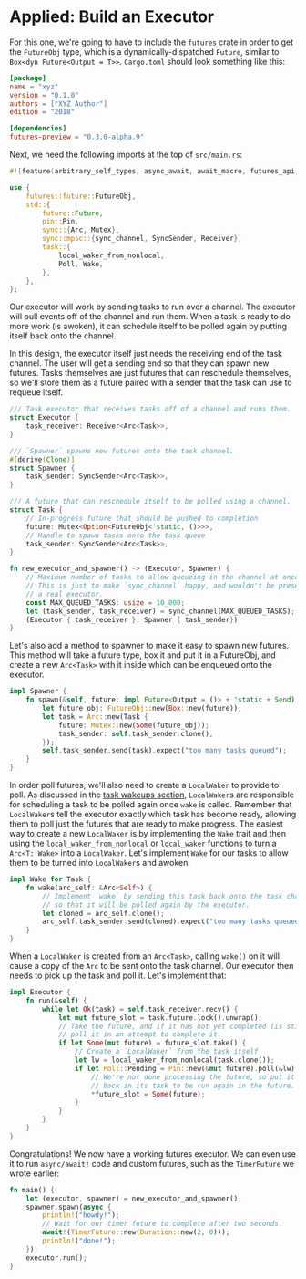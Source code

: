 # Applied: Build an Executor

For this one, we're going to have to include the `futures` crate in order to
get the `FutureObj` type, which is a dynamically-dispatched `Future`, similar
to `Box<dyn Future<Output = T>>`. `Cargo.toml` should look something like this:

```toml
[package]
name = "xyz"
version = "0.1.0"
authors = ["XYZ Author"]
edition = "2018"

[dependencies]
futures-preview = "0.3.0-alpha.9"
```

Next, we need the following imports at the top of `src/main.rs`:

```rust
#![feature(arbitrary_self_types, async_await, await_macro, futures_api, pin)]

use {
    futures::future::FutureObj,
    std::{
        future::Future,
        pin::Pin,
        sync::{Arc, Mutex},
        sync::mpsc::{sync_channel, SyncSender, Receiver},
        task::{
            local_waker_from_nonlocal,
            Poll, Wake,
        },
    },
};
```

Our executor will work by sending tasks to run over a channel. The executor
will pull events off of the channel and run them. When a task is ready to
do more work (is awoken), it can schedule itself to be polled again by
putting itself back onto the channel.

In this design, the executor itself just needs the receiving end of the task
channel. The user will get a sending end so that they can spawn new futures.
Tasks themselves are just futures that can reschedule themselves, so we'll
store them as a future paired with a sender that the task can use to requeue
itself.

```rust
/// Task executor that receives tasks off of a channel and runs them.
struct Executor {
    task_receiver: Receiver<Arc<Task>>,
}

/// `Spawner` spawns new futures onto the task channel.
#[derive(Clone)]
struct Spawner {
    task_sender: SyncSender<Arc<Task>>,
}

/// A future that can reschedule itself to be polled using a channel.
struct Task {
    // In-progress future that should be pushed to completion
    future: Mutex<Option<FutureObj<'static, ()>>>,
    // Handle to spawn tasks onto the task queue
    task_sender: SyncSender<Arc<Task>>,
}

fn new_executor_and_spawner() -> (Executor, Spawner) {
    // Maximum number of tasks to allow queueing in the channel at once.
    // This is just to make `sync_channel` happy, and wouldn't be present in
    // a real executor.
    const MAX_QUEUED_TASKS: usize = 10_000;
    let (task_sender, task_receiver) = sync_channel(MAX_QUEUED_TASKS);
    (Executor { task_receiver }, Spawner { task_sender})
}
```

Let's also add a method to spawner to make it easy to spawn new futures.
This method will take a future type, box it and put it in a FutureObj,
and create a new `Arc<Task>` with it inside which can be enqueued onto the
executor.

```rust
impl Spawner {
    fn spawn(&self, future: impl Future<Output = ()> + 'static + Send) {
        let future_obj: FutureObj::new(Box::new(future));
        let task = Arc::new(Task {
            future: Mutex::new(Some(future_obj));
            task_sender: self.task_sender.clone(),
        });
        self.task_sender.send(task).expect("too many tasks queued");
    }
}
```

In order poll futures, we'll also need to create a `LocalWaker` to provide to
poll. As discussed in the [task wakeups section], `LocalWaker`s are responsible
for scheduling a task to be polled again once `wake` is called. Remember that
`LocalWaker`s tell the executor exactly which task has become ready, allowing
them to poll just the futures that are ready to make progress. The easiest way
to create a new `LocalWaker` is by implementing the `Wake` trait and then using
the `local_waker_from_nonlocal` or `local_waker` functions to turn a `Arc<T: Wake>`
into a `LocalWaker`. Let's implement `Wake` for our tasks to allow them to be
turned into `LocalWaker`s and awoken:

```rust
impl Wake for Task {
    fn wake(arc_self: &Arc<Self>) {
        // Implement `wake` by sending this task back onto the task channel
        // so that it will be polled again by the executor.
        let cloned = arc_self.clone();
        arc_self.task_sender.send(cloned).expect("too many tasks queued");
    }
}
```

When a `LocalWaker` is created from an `Arc<Task>`, calling `wake()` on it will
cause a copy of the `Arc` to be sent onto the task channel. Our executor then
needs to pick up the task and poll it. Let's implement that:

```rust
impl Executor {
    fn run(&self) {
        while let Ok(task) = self.task_receiver.recv() {
            let mut future_slot = task.future.lock().unwrap();
            // Take the future, and if it has not yet completed (is still Some),
            // poll it in an attempt to complete it.
            if let Some(mut future) = future_slot.take() {
                // Create a `LocalWaker` from the task itself
                let lw = local_waker_from_nonlocal(task.clone());
                if let Poll::Pending = Pin::new(&mut future).poll(&lw) {
                    // We're not done processing the future, so put it
                    // back in its task to be run again in the future.
                    *future_slot = Some(future);
                }
            }
        }
    }
}
```

Congratulations! We now have a working futures executor. We can even use it
to run `async/await!` code and custom futures, such as the `TimerFuture` we
wrote earlier:

```rust
fn main() {
    let (executor, spawner) = new_executor_and_spawner();
    spawner.spawn(async {
        println!("howdy!");
        // Wait for our timer future to complete after two seconds.
        await!(TimerFuture::new(Duration::new(2, 0)));
        println!("done!");
    });
    executor.run();
}
```

[task wakeups section]: TODO
